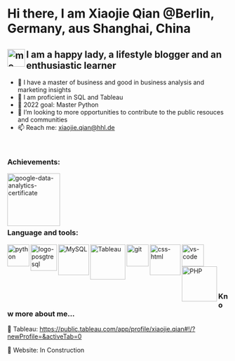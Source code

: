 # Hi there, I am Xiaojie Qian @Berlin, Germany, aus Shanghai, China

## <img align="left" alt= "me" width="40px" src= "https://user-images.githubusercontent.com/58776067/170833834-d9283ef7-1ef1-4574-b793-66d2b279f964.png" /> I am a happy lady, a lifestyle blogger and an enthusiastic learner

- 👋 I have a master of business and good in business analysis and marketing insights 
- 👀 I am proficient in SQL and Tableau
- 🌱 2022 goal: Master Python 
- 💞️ I’m looking to more opportunities to contribute to the public resouces and communities
- 📫 Reach me: xiaojie.qian@hhl.de

<br /> 

### Achievements:
<img align="left" alt= "google-data-analytics-certificate" width="120px" src= "https://user-images.githubusercontent.com/58776067/170819768-0f025782-d86c-4bd2-b539-016bd8e10add.png" />

<br />
<br />
<br />
<br />
<br />
<br /> 


### Language and tools: 

<img align="left" alt= "python" width="50px" src= "https://user-images.githubusercontent.com/58776067/170830681-251e35c8-dc19-4022-97ff-6656fe5cdf1a.png" />
<img align="left" alt= "logo-posgtresql" width="60px" src= "https://user-images.githubusercontent.com/58776067/170820722-dd8da4ed-ad0d-4598-8ebb-03ee88c5ba13.png" />
<img align="left" alt= "MySQL" width="70px" src= "https://user-images.githubusercontent.com/58776067/170820863-10816877-3d38-48d7-ac3e-9bb602eaf68a.png" /> 
<img align="left" alt= "Tableau" width="80px" src= "https://user-images.githubusercontent.com/58776067/170820881-be3d5d66-731e-41c6-81e6-1fd3a603c73f.svg" />
<img align="left" alt= "git" width="50px" src= "https://user-images.githubusercontent.com/58776067/170821093-7d251977-584e-42a3-b50c-d7293bbde644.png" />
<img align="left" alt= "css-html" width="70px" src= "https://user-images.githubusercontent.com/58776067/170821177-475f13e7-0682-4f6e-80e4-cf2fb4eee1e8.png" />
<img align="left" alt= "vs-code" width="50px" src= "https://user-images.githubusercontent.com/58776067/170821188-3539d6bb-0251-4764-a8c9-703a40db77fa.svg" />
<img align="left" alt= "PHP" width="80px" src= "https://user-images.githubusercontent.com/58776067/172245228-479dfe37-6ab6-4ef4-8457-29f939ed9703.png" />

<br /> 
<br />
<br />
<br /> 
<br /> 


### Know more about me...
🍩 Tableau: https://public.tableau.com/app/profile/xiaojie.qian#!/?newProfile=&activeTab=0

🍰 Website: In Construction

<!---
[webiste]
[Linkedin]
[SQL] :https://github.com/xiaojie-qian/Dognitiondb_MySQL 
--->

<!---
xiaojie-qian/xiaojie-qian is a ✨ special ✨ repository because its `README.md` (this file) appears on your GitHub profile.
You can click the Preview link to take a look at your changes.
--->

